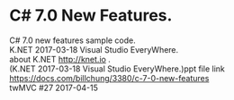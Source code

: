 # C# 7.0 New Features.  <br />
C# 7.0 new features sample code.<br />
K.NET 2017-03-18 Visual Studio EveryWhere. <br />
about K.NET http://knet.io .<br />
(K.NET 2017-03-18 Visual Studio EveryWhere.)ppt file link https://docs.com/billchung/3380/c-7-0-new-features </br>
twMVC #27 2017-04-15
